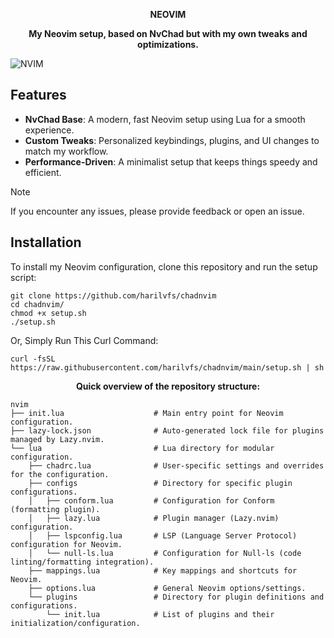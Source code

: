 <p align="center"> <strong>NEOVIM</strong>  </p>

<p align="center"> <strong>My Neovim setup, based on NvChad but with my own tweaks and optimizations.</strong>  </p>

![NVIM](https://github.com/harilvfs/assets/blob/main/nvim/neovim.png)

## Features

- **NvChad Base**: A modern, fast Neovim setup using Lua for a smooth experience.
- **Custom Tweaks**: Personalized keybindings, plugins, and UI changes to match my workflow.
- **Performance-Driven**: A minimalist setup that keeps things speedy and efficient.

> [!Note]
> If you encounter any issues, please provide feedback or open an issue.

## Installation

To install my Neovim configuration, clone this repository and run the setup script:

```shell
git clone https://github.com/harilvfs/chadnvim
cd chadnvim/
chmod +x setup.sh
./setup.sh
```

Or, Simply Run This Curl Command:

```shell
curl -fsSL https://raw.githubusercontent.com/harilvfs/chadnvim/main/setup.sh | sh
```

<p align="center"> <strong>Quick overview of the repository structure:</strong>  </p>

```shell
nvim
├── init.lua                    # Main entry point for Neovim configuration.
├── lazy-lock.json              # Auto-generated lock file for plugins managed by Lazy.nvim.
└── lua                         # Lua directory for modular configuration.
    ├── chadrc.lua              # User-specific settings and overrides for the configuration.
    ├── configs                 # Directory for specific plugin configurations.
    │   ├── conform.lua         # Configuration for Conform (formatting plugin).
    │   ├── lazy.lua            # Plugin manager (Lazy.nvim) configuration.
    │   ├── lspconfig.lua       # LSP (Language Server Protocol) configuration for Neovim.
    │   └── null-ls.lua         # Configuration for Null-ls (code linting/formatting integration).
    ├── mappings.lua            # Key mappings and shortcuts for Neovim.
    ├── options.lua             # General Neovim options/settings.
    └── plugins                 # Directory for plugin definitions and configurations.
        └── init.lua            # List of plugins and their initialization/configuration.
```
